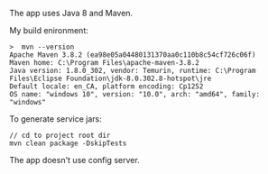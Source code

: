 The app uses Java 8 and Maven. 


My build enironment: 
```
>  mvn --version
Apache Maven 3.8.2 (ea98e05a04480131370aa0c110b8c54cf726c06f)
Maven home: C:\Program Files\apache-maven-3.8.2
Java version: 1.8.0_302, vendor: Temurin, runtime: C:\Program Files\Eclipse Foundation\jdk-8.0.302.8-hotspot\jre
Default locale: en_CA, platform encoding: Cp1252
OS name: "windows 10", version: "10.0", arch: "amd64", family: "windows"
```

To generate service jars: 
```
// cd to project root dir 
mvn clean package -DskipTests
```

The app doesn't use config server.